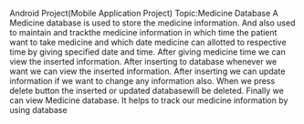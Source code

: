 Android Project(Mobile Application Project)
Topic:Medicine Database
A Medicine database is used to store the medicine information. And also used to maintain and trackthe 
medicine information in which time the patient want to take medicine and which date medicine can
allotted to respective time by giving specified date and time.
After giving medicine time we can view the inserted information. After inserting to database whenever 
we want we can view the inserted information. After inserting we can update information if we want to 
change any information also. When we press delete button the inserted or updated databasewill be 
deleted. Finally we can view Medicine database. It helps to track our medicine information by using
database
